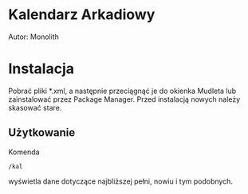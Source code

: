 # Kalendarz Arkadiowy

Autor: Monolith

# Instalacja

Pobrać pliki *.xml, a następnie przeciągnąć je do okienka Mudleta lub zainstalować przez Package Manager.
Przed instalacją nowych należy skasować stare.

## Użytkowanie

Komenda

```/kal```

wyświetla dane dotyczące najbliższej pełni, nowiu i tym podobnych.
